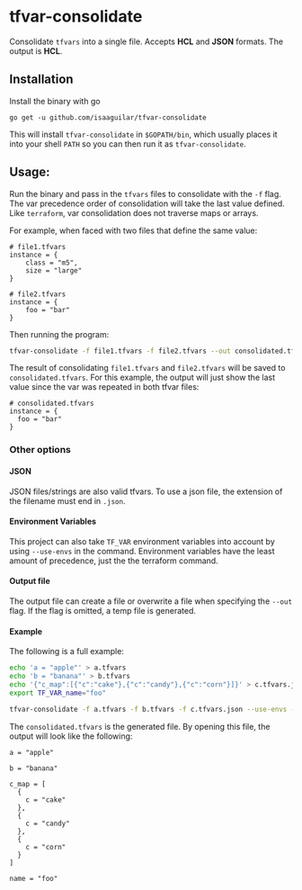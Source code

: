# tfvar-consolidate

Consolidate `tfvars` into a single file. Accepts **HCL** and **JSON** formats. The output is **HCL**.

## Installation

Install the binary with go

```
go get -u github.com/isaaguilar/tfvar-consolidate
```

This will install `tfvar-consolidate` in `$GOPATH/bin`, which usually places it
into your shell `PATH` so you can then run it as `tfvar-consolidate`.


## Usage:

Run the binary and pass in the `tfvars` files to consolidate with the `-f` flag.
The var precedence order of consolidation will take the last value defined.
Like `terraform`, var consolidation does not traverse maps or arrays.

For example, when faced with two files that define the same value:

```hcl2
# file1.tfvars
instance = {
    class = "m5",
    size = "large"
}

# file2.tfvars
instance = {
    foo = "bar"
}
```

Then running the program:

```bash
tfvar-consolidate -f file1.tfvars -f file2.tfvars --out consolidated.tfvars
```

The result of consolidating `file1.tfvars` and `file2.tfvars` will be saved to
`consolidated.tfvars`. For this example, the output will just show the last
value since the var was repeated in both tfvar files:

```
# consolidated.tfvars
instance = {
  foo = "bar"
}
```

### Other options

#### JSON

JSON files/strings are also valid tfvars. To use a json file, the extension of
the filename must end in `.json`.

#### Environment Variables

This project can also take `TF_VAR` environment variables into account by using
`--use-envs` in the command. Environment variables have the least amount of
precedence, just the the terraform command.

#### Output file

The output file can create a file or overwrite a file when specifying the
`--out` flag. If the flag is omitted, a temp file is generated.

#### Example

The following is a full example:

```bash
echo 'a = "apple"' > a.tfvars
echo 'b = "banana"' > b.tfvars
echo '{"c_map":[{"c":"cake"},{"c":"candy"},{"c":"corn"}]}' > c.tfvars.json
export TF_VAR_name="foo"

tfvar-consolidate -f a.tfvars -f b.tfvars -f c.tfvars.json --use-envs --out consolidated.tfvars
```

The `consolidated.tfvars` is the generated file. By opening this file, the
output will look like the following:

```hcl
a = "apple"

b = "banana"

c_map = [
  {
    c = "cake"
  },
  {
    c = "candy"
  },
  {
    c = "corn"
  }
]

name = "foo"
```
